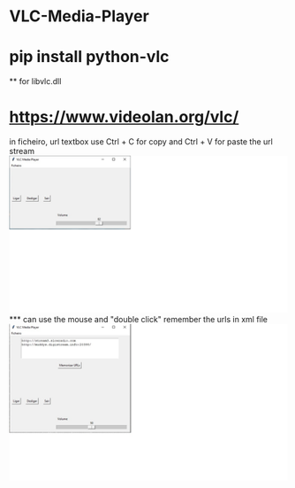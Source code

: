 # VLC-Media-Player

# pip install python-vlc
** for libvlc.dll 
# https://www.videolan.org/vlc/
in ficheiro, url textbox use Ctrl + C for copy and Ctrl + V for paste the url stream
![image](https://github.com/0joseDark/VLC-Media-Player/blob/main/image/player.jpg)
*** can use the mouse and "double click" remember the urls in xml file
![image](https://github.com/0joseDark/VLC-Media-Player/blob/main/image/player-7.jpg)
